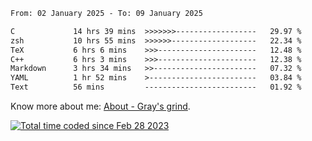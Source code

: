 <!--START_SECTION:waka-->

```txt
From: 02 January 2025 - To: 09 January 2025

C             14 hrs 39 mins  >>>>>>>------------------   29.97 %
zsh           10 hrs 55 mins  >>>>>>-------------------   22.34 %
TeX           6 hrs 6 mins    >>>----------------------   12.48 %
C++           6 hrs 3 mins    >>>----------------------   12.38 %
Markdown      3 hrs 34 mins   >>-----------------------   07.32 %
YAML          1 hr 52 mins    >------------------------   03.84 %
Text          56 mins         -------------------------   01.92 %
```

<!--END_SECTION:waka-->

<!-- [![grayxu's github stats](https://github-readme-stats.vercel.app/api?username=grayxu&count_private=true&show_icons=true)](https://github.com/grayxu) -->

Know more about me: [About - Gray's grind](https://www.grayxu.cn/).
<p align="left">
  <a href="https://wakatime.com/@c69eb31e-43a1-463f-8968-c3449e386f57"><img src="https://wakatime.com/badge/user/c69eb31e-43a1-463f-8968-c3449e386f57.svg" title="Total time coded since Feb 28 2023" /></a>
</p>

